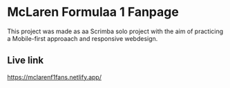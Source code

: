 # McLaren Formulaa 1 Fanpage
This project was made as aa Scrimba solo project with the aim of practicing a Mobile-first approaach and responsive webdesign.

## Live link
https://mclarenf1fans.netlify.app/
